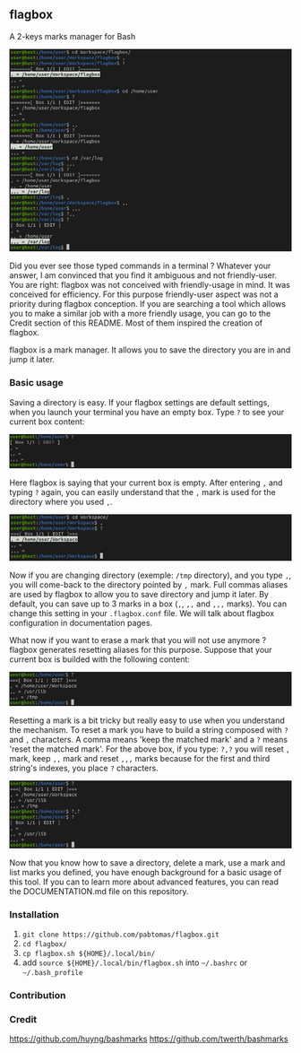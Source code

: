 ## flagbox

A 2-keys marks manager for Bash

<img src="/media/weirdcommands.png">

Did you ever see those typed commands in a terminal ? Whatever your answer, I
am convinced that you find it ambiguous and not friendly-user. You are right:
flagbox was not conceived with friendly-usage in mind. It was conceived for
efficiency. For this purpose friendly-user aspect was not a priority during
flagbox conception. If you are searching a tool which allows you to make a
similar job with a more friendly usage, you can go to the Credit section of
this README. Most of them inspired the creation of flagbox.

flagbox is a mark manager. It allows you to save the directory you are in and
jump it later.

### Basic usage

Saving a directory is easy. If your flagbox settings are default settings, when
you launch your terminal you have an empty box. Type `?` to see your current
box content:

<img src="/media/chain1.png">

Here flagbox is saying that your current box is empty. After entering `,` and
typing `?` again, you can easily understand that the `,` mark is used for the
directory where you used `,`.

<img src="/media/chain0.png">

Now if you are changing directory (exemple: `/tmp` directory), and you type
`,`, you will come-back to the directory pointed by `,` mark. Full commas
aliases are used by flagbox to allow you to save directory and jump it later.
By default, you can save up to 3 marks in a box (`,`, `,,` and `,,,` marks).
You can change this setting in your `.flagbox.conf` file. We will talk about
flagbox configuration in documentation pages.

What now if you want to erase a mark that you will not use anymore ? flagbox
generates resetting aliases for this purpose. Suppose that your current box is
builded with the following content:

<img src="/media/fullfilledbox.png">

Resetting a mark is a bit tricky but really easy to use when you understand
the mechanism. To reset a mark you have to build a string composed with `?`
and `,` characters. A comma means 'keep the matched mark' and a `?` means
'reset the matched mark'. For the above box, if you type: `?,?` you will
reset `,` mark, keep `,,` mark and reset `,,,` marks because for the first and
third string's indexes, you place `?` characters.

<img src="/media/chain101.png">

Now that you know how to save a directory, delete a mark, use a mark and list
marks you defined, you have enough background for a basic usage of this tool.
If you can to learn more about advanced features, you can read the
DOCUMENTATION.md file on this repository.

### Installation

1. `git clone https://github.com/pabtomas/flagbox.git`
2. `cd flagbox/`
3. `cp flagbox.sh ${HOME}/.local/bin/`
4. add `source ${HOME}/.local/bin/flagbox.sh` into `~/.bashrc` or `~/.bash_profile`

### Contribution

### Credit

https://github.com/huyng/bashmarks
https://github.com/twerth/bashmarks
